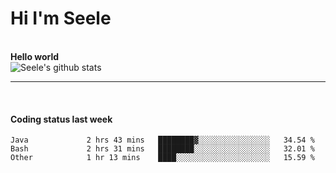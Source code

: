 <h1>Hi I'm Seele</h1>
<br>
<b> Hello world</b>
<br>
<img src="https://github-readme-stats.vercel.app/api?username=Seele0oO&show_icons=true&icon_color=0366d6&bg_color=ffffff&hide_title=true&hide=contribs&include_all_commits=true" alt="Seele's github stats"/>
<hr>
<br>
<h4>Coding status last week </h4>

<!--START_SECTION:waka-->

```text
Java             2 hrs 43 mins   ████████▓░░░░░░░░░░░░░░░░   34.54 %
Bash             2 hrs 31 mins   ████████░░░░░░░░░░░░░░░░░   32.01 %
Other            1 hr 13 mins    ████░░░░░░░░░░░░░░░░░░░░░   15.59 %
```

<!--END_SECTION:waka-->
<br>

